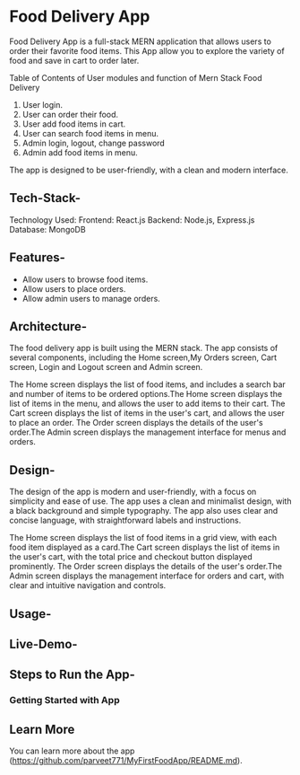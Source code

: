 
# Food Delivery App

Food Delivery App is a full-stack MERN application that allows users to order their favorite food items. 
This App allow you to explore the variety of food and save in cart to order later. 

Table of Contents of User modules and function of Mern Stack Food Delivery
1. User login.
2. User can order their food.
3. User add food items in cart.
4. User can search food items in menu.
5. Admin login, logout, change password
6. Admin add food items in menu.

The app is designed to be user-friendly, with a clean and modern interface.

## Tech-Stack-

Technology Used:
Frontend: React.js
Backend: Node.js, Express.js
Database: MongoDB

## Features-

- Allow users to browse food items.
- Allow users to place orders.
- Allow admin users to manage orders.

## Architecture-

The food delivery app is built using the MERN stack. The app consists of several components, including the Home screen,My Orders screen, Cart screen, Login and Logout screen and Admin screen. 

The Home screen displays the list of food items, and includes a search bar and number of items to be ordered options.The Home screen displays the list of items in the menu, and allows the user to add items to their cart. The Cart screen displays the list of items in the user's cart, and allows the user to place an order. The Order screen displays the details of the user's order.The Admin screen displays the management interface for menus and orders.

## Design-

The design of the app is modern and user-friendly, with a focus on simplicity and ease of use. The app uses a clean and minimalist design, with a black background and simple typography. The app also uses clear and concise language, with straightforward labels and instructions.

The Home screen displays the list of food items in a grid view, with each food item displayed as a card.The Cart screen displays the list of items in the user's cart, with the total price and checkout button displayed prominently. The Order screen displays the details of the user's order.The Admin screen displays the management interface for orders and cart, with clear and intuitive navigation and controls.


## Usage-

<!-- The app is designed to be scalable and modular, with a clean and organized codebase. The backend API is implemented using Express.js and Mongoose, with separate controllers and models for each component. The frontend is implemented using React, with separate components for each screen and functionality.-->


## Live-Demo-


## Steps to Run the App- 

### Getting Started with App

## Learn More

You can learn more about the app (https://github.com/parveet771/MyFirstFoodApp/README.md).



